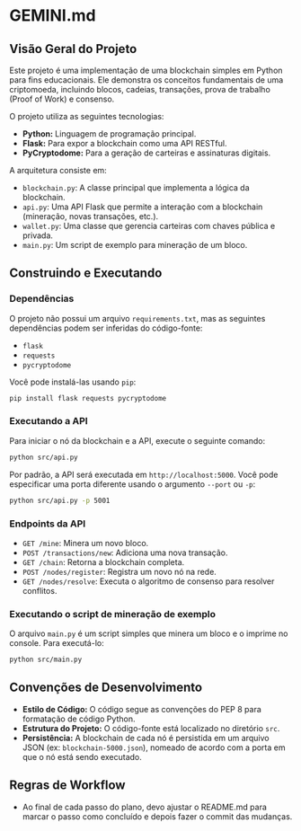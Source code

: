 # GEMINI.md

## Visão Geral do Projeto

Este projeto é uma implementação de uma blockchain simples em Python para fins educacionais. Ele demonstra os conceitos fundamentais de uma criptomoeda, incluindo blocos, cadeias, transações, prova de trabalho (Proof of Work) e consenso.

O projeto utiliza as seguintes tecnologias:

*   **Python:** Linguagem de programação principal.
*   **Flask:** Para expor a blockchain como uma API RESTful.
*   **PyCryptodome:** Para a geração de carteiras e assinaturas digitais.

A arquitetura consiste em:

*   `blockchain.py`: A classe principal que implementa a lógica da blockchain.
*   `api.py`: Uma API Flask que permite a interação com a blockchain (mineração, novas transações, etc.).
*   `wallet.py`: Uma classe que gerencia carteiras com chaves pública e privada.
*   `main.py`: Um script de exemplo para mineração de um bloco.

## Construindo e Executando

### Dependências

O projeto não possui um arquivo `requirements.txt`, mas as seguintes dependências podem ser inferidas do código-fonte:

*   `flask`
*   `requests`
*   `pycryptodome`

Você pode instalá-las usando `pip`:

```bash
pip install flask requests pycryptodome
```

### Executando a API

Para iniciar o nó da blockchain e a API, execute o seguinte comando:

```bash
python src/api.py
```

Por padrão, a API será executada em `http://localhost:5000`. Você pode especificar uma porta diferente usando o argumento `--port` ou `-p`:

```bash
python src/api.py -p 5001
```

### Endpoints da API

*   `GET /mine`: Minera um novo bloco.
*   `POST /transactions/new`: Adiciona uma nova transação.
*   `GET /chain`: Retorna a blockchain completa.
*   `POST /nodes/register`: Registra um novo nó na rede.
*   `GET /nodes/resolve`: Executa o algoritmo de consenso para resolver conflitos.

### Executando o script de mineração de exemplo

O arquivo `main.py` é um script simples que minera um bloco e o imprime no console. Para executá-lo:

```bash
python src/main.py
```

## Convenções de Desenvolvimento

*   **Estilo de Código:** O código segue as convenções do PEP 8 para formatação de código Python.
*   **Estrutura do Projeto:** O código-fonte está localizado no diretório `src`.
*   **Persistência:** A blockchain de cada nó é persistida em um arquivo JSON (ex: `blockchain-5000.json`), nomeado de acordo com a porta em que o nó está sendo executado.

## Regras de Workflow

*   Ao final de cada passo do plano, devo ajustar o README.md para marcar o passo como concluído e depois fazer o commit das mudanças.